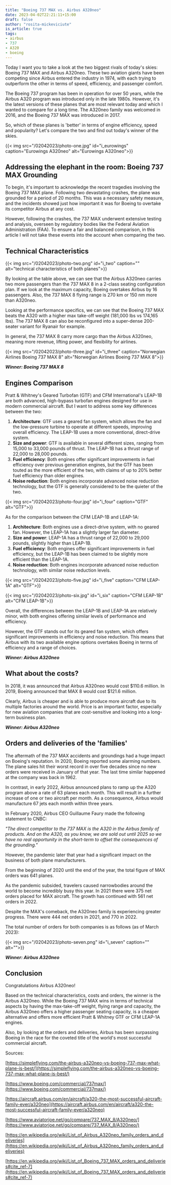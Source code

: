 ```yaml
---
title: "Boeing 737 MAX vs. Airbus A320neo"
date: 2023-04-02T22:21:11+15:00
draft: false
author: "rosita-mickeviciute"
is_article: true
tags:
- airbus
- 737
- A320
- boeing
---
```

Today I want you to take a look at the two biggest rivals of today's skies: Boeing 737 MAX and Airbus A320neo. These two aviation giants have been competing since Airbus entered the industry in 1974, with each trying to outperform the other in terms of speed, efficiency, and passenger comfort.

The Boeing 737 program has been in operation for over 50 years, while the Airbus A320 program was introduced only in the late 1980s. However, it's the latest versions of these planes that are most relevant today and which I wanted to compare for a long time. The A320neo family was welcomed in 2016, and the Boeing 737 MAX was introduced in 2017.

So, which of these planes is 'better' in terms of engine efficiency, speed and popularity? Let's compare the two and find out today's winner of the skies.

{{< img src="/02042023/photo-one.jpg" id="i_eurowings" caption="Eurowings A320neo" alt="Eurowings A320neo">}}

## Addressing the elephant in the room: Boeing 737 MAX Grounding

To begin, it's important to acknowledge the recent tragedies involving the Boeing 737 MAX plane. Following two devastating crashes, the plane was grounded for a period of 20 months. This was a necessary safety measure, and the incidents showed just how important it was for Boeing to overtake its competitor Airbus at any cost. 

However, following the crashes, the 737 MAX underwent extensive testing and analysis, overseen by regulatory bodies like the Federal Aviation Administration (FAA). To ensure a fair and balanced comparison, in this article I will not take these events into the account when comparing the two.

## Technical Characteristics 

{{< img src="/02042023/photo-two.png" id="i_two" caption="" alt="technical characteristics of both planes">}}

By looking at the table above, we can see that the Airbus A320neo carries two more passengers than the 737 MAX 8 in a 2-class seating configuration plan. If we look at the maximum capacity, Boeing overtakes Airbus by 16 passengers. Also, the 737 MAX 8 flying range is 270 km or 150 nm more than A320neo. 

Looking at the performance specifics, we can see that the Boeing 737 MAX beats the A320 with a higher max take-off weight (181,000 lbs vs 174,165 lbs). The 737 MAX 8 can also be reconfigured into a super-dense 200-seater variant for Ryanair for example.

In general, the 737 MAX 8 carry more cargo than the Airbus A320neo, meaning more revenue, lifting power, and flexibility for airlines.

{{< img src="/02042023/photo-three.jpg" id="i_three" caption="Norwegian Airlines Boeing 737 MAX 8" alt="Norwegian Airlines Boeing 737 MAX 8">}}

***Winner: Boeing 737 MAX 8***

## Engines Comparison

Pratt & Whitney's Geared Turbofan (GTF) and CFM International's LEAP-1B are both advanced, high-bypass turbofan engines designed for use in modern commercial aircraft. But I want to address some key differences between the two:

1. **Architecture**: GTF uses a geared fan system, which allows the fan and the low-pressure turbine to operate at different speeds, improving overall efficiency. The LEAP-1B uses a more conventional, direct-drive system.
2. **Size and power**: GTF is available in several different sizes, ranging from 15,000 to 33,000 pounds of thrust. The LEAP-1B has a thrust range of 22,000 to 28,000 pounds.
3. **Fuel efficiency**: Both engines offer significant improvements in fuel efficiency over previous generation engines, but the GTF has been touted as the more efficient of the two, with claims of up to 20% better fuel efficiency than older engines.
4. **Noise reduction**: Both engines incorporate advanced noise reduction technology, but the GTF is generally considered to be the quieter of the two.

{{< img src="/02042023/photo-four.jpg" id="i_four" caption="GTF" alt="GTF">}}

As for the comparison between the CFM LEAP-1B and LEAP-1A:

1. **Architecture**: Both engines use a direct-drive system, with no geared fan. However, the LEAP-1A has a slightly larger fan diameter.
2. **Size and power**: LEAP-1A has a thrust range of 22,000 to 29,000 pounds, slightly higher than LEAP-1B.
3. **Fuel efficiency**: Both engines offer significant improvements in fuel efficiency, but the LEAP-1B has been claimed to be slightly more efficient than the LEAP-1A.
4. **Noise reduction**: Both engines incorporate advanced noise reduction technology, with similar noise reduction levels.

{{< img src="/02042023/photo-five.jpg" id="i_five" caption="CFM LEAP-1A" alt="GTF">}}

{{< img src="/02042023/photo-six.jpg" id="i_six" caption="CFM LEAP-1B" alt="CFM LEAP-1B">}}

Overall, the differences between the LEAP-1B and LEAP-1A are relatively minor, with both engines offering similar levels of performance and efficiency. 

However, the GTF stands out for its geared fan system, which offers significant improvements in efficiency and noise reduction. This means that Airbus with its two available engine options overtakes Boeing in terms of efficiency and a range of choices. 

***Winner: Airbus A320neo***

## What about the costs?

In 2018, it was announced that Airbus A320neo would cost $110.6 million. In 2019, Boeing announced that MAX 8 would cost $121.6 million. 

Clearly, Airbus is cheaper and is able to produce more aircraft due to its multiple factories around the world. Price is an important factor, especially for new aviation companies that are cost-sensitive and looking into a long-term business plan. 

***Winner: Airbus A320neo***

## Orders and deliveries of the 'families'

The aftermath of the 737 MAX accidents and groundings had a huge impact on Boeing's reputation. In 2020, Boeing reported some alarming numbers. The plane sales hit their worst record in over five decades since no new orders were received in January of that year. The last time similar happened at the company was back in 1962.

In contrast, in early 2022, Airbus announced plans to ramp up the A320 program above a rate of 63 planes each month. This will result in a further increase of one or two aircraft per month. As a consequence, Airbus would manufacture 67 jets each month within three years.

In February 2020, Airbus CEO Guillaume Faury made the following statement to CNBC:

*&quot;The direct competitor to the 737 MAX is the A320 in the Airbus family of products. And on the A320, as you know, we are sold out until 2025 so we have no real opportunity in the short-term to offset the consequences of the grounding.&quot;*

However, the pandemic later that year had a significant impact on the business of both plane manufacturers.

From the beginning of 2020 until the end of the year, the total figure of MAX orders was 641 planes. 

As the pandemic subsided, travelers caused narrowbodies around the world to become incredibly busy this year. In 2021 there were 375 net orders placed for MAX aircraft. The growth has continued with 561 net orders in 2022.

Despite the MAX's comeback, the A320neo family is experiencing greater progress. There were 444 net orders in 2021, and 770 in 2022.

The total number of orders for both companies is as follows (as of March 2023):

{{< img src="/02042023/photo-seven.png" id="i_seven" caption="" alt="">}}

***Winner: Airbus A320neo***

## Conclusion

Congratulations Airbus A320neo! 

Based on the technical characteristics, costs and orders, the winner is the Airbus A320neo. While the Boeing 737 MAX wins in terms of technical aspects by having the max-take-off weight, flying range and capacity, the Airbus A320neo offers a higher passenger seating capacity, is a cheaper alternative and offers more efficient Pratt & Whitney GTF or CFM LEAP-1A engines. 

Also, by looking at the orders and deliveries, Airbus has been surpassing Boeing in the race for the coveted title of the world's most successful commercial aircraft.

Sources: 

[https://simpleflying.com/the-airbus-a320neo-vs-boeing-737-max-what-plane-is-best/](https://simpleflying.com/the-airbus-a320neo-vs-boeing-737-max-what-plane-is-best/)

[https://www.boeing.com/commercial/737max/](https://www.boeing.com/commercial/737max/)

[https://aircraft.airbus.com/en/aircraft/a320-the-most-successful-aircraft-family-ever/a320neo](https://aircraft.airbus.com/en/aircraft/a320-the-most-successful-aircraft-family-ever/a320neo)

[https://www.aviatorjoe.net/go/compare/737_MAX_8/A320neo/](https://www.aviatorjoe.net/go/compare/737_MAX_8/A320neo/)

[https://en.wikipedia.org/wiki/List_of_Airbus_A320neo_family_orders_and_deliveries](https://en.wikipedia.org/wiki/List_of_Airbus_A320neo_family_orders_and_deliveries)

[https://en.wikipedia.org/wiki/List_of_Boeing_737_MAX_orders_and_deliveries#cite_ref-7](https://en.wikipedia.org/wiki/List_of_Boeing_737_MAX_orders_and_deliveries#cite_ref-7)
